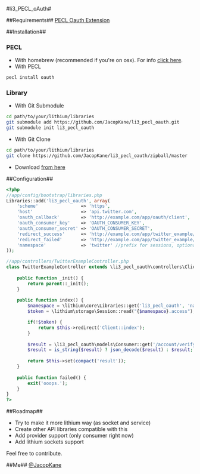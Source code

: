 #li3_PECL_oAuth#

##Requirements##
[PECL Oauth Extension](http://pecl.php.net/package/oauth)

##Installation##

### PECL
* With homebrew (recommended if you're on osx). For info [click here](https://github.com/josegonzalez/homebrew-php).
* With PECL

```bash
pecl install oauth
```

### Library
* With Git Submodule
	
```bash
cd path/to/your/lithium/libraries
git submodule add https://github.com/JacopKane/li3_pecl_oauth.git
git submodule init li3_pecl_oauth
```

* With Git Clone
	
```bash
cd path/to/your/lithium/libraries
git clone https://github.com/JacopKane/li3_pecl_oauth/zipball/master
```

* Download [from here](https://github.com/JacopKane/li3_pecl_oauth/zipball/master)

##Configuration##
```php
<?php
//app/config/bootstrap/libraries.php
Libraries::add('li3_pecl_oauth', array(
	'scheme'				=> 'https',
	'host'					=> 'api.twitter.com',
	'oauth_callback'		=> 'http://example.com/app/oauth/client',
	'oauth_consumer_key'	=> 'OAUTH_CONSUMER_KEY',
	'oauth_consumer_secret'	=> 'OAUTH_CONSUMER_SECRET',
	'redirect_success'		=> 'http://example.com/app/twitter_example/',
	'redirect_failed'		=> 'http://example.com/app/twitter_example/failed',
	'namespace'				=> 'twitter' //prefix for sessions, optional.
));

//app/controllers/TwitterExampleController.php
class TwitterExampleController extends \li3_pecl_oauth\controllers\ClientController {
	
	public function _init() {
		return parent::_init();
	}
	
	public function index() {
		$namespace = \lithium\core\Libraries::get('li3_pecl_oauth', 'namespace') ?: 'li3_pecl_oauth';
		$token = \lithium\storage\Session::read("{$namespace}.access");

		if(!$token) {
			return $this->redirect('Client::index');
		}
		
		$result = \li3_pecl_oauth\models\Consumer::get('/account/verify_credentials.json', array(), compact('token'));
		$result = is_string($result) ? json_decode($result) : $result;
		
		return $this->set(compact('result'));
	}
	
	public function failed() {
		exit('ooops.');
	}
}
?>
```

##Roadmap##
* Try to make it more lithium way (as socket and service)
* Create other API libraries compatible with this
* Add provider support (only consumer right now)
* Add lithium sockets support

Feel free to contribute.

##Me##
[@JacopKane](https://twitter.com/JacopKane)